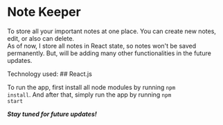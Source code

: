 # Note Keeper

To store all your important notes at one place. You can create new notes, edit, or also can delete.  
As of now, I store all notes in React state, so notes won't be saved permanently. But, will be adding many other functionalities in the future updates.

Technology used: ## React.js  
  
To run the app, first install all node modules by running <code>npm install</code>. And after that, simply run the app by running <code>npm start</code>
  
_**Stay tuned for future updates!**_
